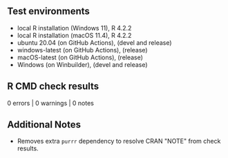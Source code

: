 ## Test environments
* local R installation (Windows 11), R 4.2.2
* local R installation (macOS 11.4), R 4.2.2
* ubuntu 20.04 (on GitHub Actions), (devel and release)
* windows-latest (on GitHub Actions), (release)
* macOS-latest (on GitHub Actions), (release)
* Windows (on Winbuilder), (devel and release)

## R CMD check results

0 errors | 0 warnings | 0 notes

## Additional Notes

* Removes extra `purrr` dependency to resolve CRAN "NOTE" from check results.
